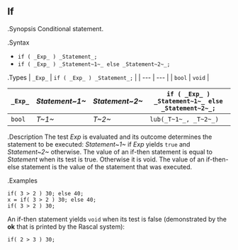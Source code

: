 ## If

.Synopsis
Conditional statement.

.Syntax
* `if ( _Exp_ ) _Statement_;`
* `if ( _Exp_ ) _Statement~1~_ else _Statement~2~_;`

.Types
| `_Exp_` | `if ( _Exp_ ) _Statement_;` |
| --- | --- |
| `bool`  |  `void`                     |


| `_Exp_` | _Statement~1~_ | _Statement~2~_ | `if ( _Exp_ ) _Statement~1~_ else _Statement~2~_;` |
| --- | --- | --- | --- |
| `bool`  |  _T~1~_        | _T~2~_         | `lub(_T~1~_, _T~2~_)` |



.Description
The test _Exp_ is evaluated and its outcome determines the statement to be executed: 
_Statement~1~_ if _Exp_ yields `true` and _Statement~2~_ otherwise. 
The value of an if-then statement is equal to _Statement_ when its test is true. Otherwise it is void.
The value of an if-then-else statement is the value of the statement that was executed.

.Examples
```rascal-shell
if( 3 > 2 ) 30; else 40;
x = if( 3 > 2 ) 30; else 40;
if( 3 > 2 ) 30;
```
An if-then statement yields `void`  when its test is false
(demonstrated by the __ok__ that is printed by the Rascal system):
```rascal-shell-continue
if( 2 > 3 ) 30;
```
